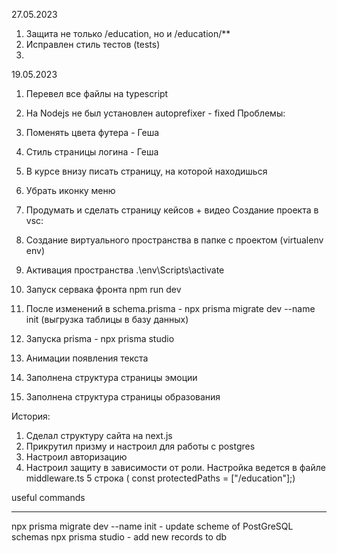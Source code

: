 27.05.2023
1. Защита не только /education, но и /education/**
2. Исправлен стиль тестов (tests)
3. 
19.05.2023
1. Перевел все файлы на typescript
2. На Nodejs не был установлен autoprefixer - fixed
Проблемы:
1. Поменять цвета футера - Геша
2. Стиль страницы логина - Геша
3. В курсе внизу писать страницу, на которой находишься
4. Убрать иконку меню
5. Продумать и сделать страницу кейсов + видео
Создание проекта в vsc:

1. Создание виртуального пространства в папке с проектом (virtualenv env)
2. Активация пространства .\env\Scripts\activate
3. Запуск сервака фронта npm run dev
4. После изменений в schema.prisma - npx prisma migrate dev --name init (выгрузка таблицы в базу данных)
5. Запуска prisma - npx prisma studio
6. Анимации появления текста
7. Заполнена структура страницы эмоции
8. Заполнена структура страницы образования

История:

1. Сделал структуру сайта на next.js
2. Прикрутил призму и настроил для работы с postgres
3. Настроил авторизацию
4. Настроил защиту в зависимости от роли. Настройка ведется в файле middleware.ts 5 строка ( const protectedPaths = ["/education"];)

useful commands

<!--test user  gesha@gesha.com -->
<!--test pass 1122 -->

---

npx prisma migrate dev --name init - update scheme of PostGreSQL schemas
npx prisma studio - add new records to db
